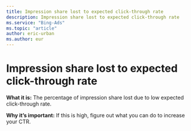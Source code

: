 ```yaml
---
title: Impression share lost to expected click-through rate
description: Impression share lost to expected click-through rate
ms.service: "Bing-Ads"
ms.topic: "article"
author: eric-urban
ms.author: eur
---
```


# Impression share lost to expected click-through rate

**What it is:**  The percentage of impression share lost due to low expected click-through rate.

**Why it’s important:**  If this is high, figure out what you can do to increase your CTR.



